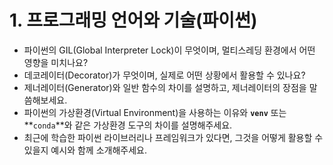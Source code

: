 # 1. 프로그래밍 언어와 기술(파이썬)

- 파이썬의 GIL(Global Interpreter Lock)이 무엇이며, 멀티스레딩 환경에서 어떤 영향을 미치나요?
- 데코레이터(Decorator)가 무엇이며, 실제로 어떤 상황에서 활용할 수 있나요?
- 제너레이터(Generator)와 일반 함수의 차이를 설명하고, 제너레이터의 장점을 말씀해보세요.
- 파이썬의 가상환경(Virtual Environment)을 사용하는 이유와 **`venv`** 또는 **`conda`**와 같은 가상환경 도구의 차이를 설명해주세요.
- 최근에 학습한 파이썬 라이브러리나 프레임워크가 있다면, 그것을 어떻게 활용할 수 있을지 예시와 함께 소개해주세요.